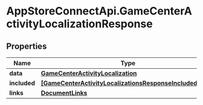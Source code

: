 # AppStoreConnectApi.GameCenterActivityLocalizationResponse

## Properties

Name | Type | Description | Notes
------------ | ------------- | ------------- | -------------
**data** | [**GameCenterActivityLocalization**](GameCenterActivityLocalization.md) |  | 
**included** | [**[GameCenterActivityLocalizationsResponseIncludedInner]**](GameCenterActivityLocalizationsResponseIncludedInner.md) |  | [optional] 
**links** | [**DocumentLinks**](DocumentLinks.md) |  | 


